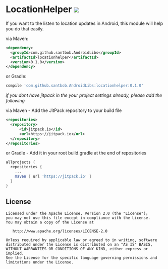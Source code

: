 # LocationHelper [![](https://jitpack.io/v/santbob/AndroidLibs.svg)](https://jitpack.io/#santbob/AndroidLibs)

If you want to the listen to location updates in Android, this module will help you do that easily.

via Maven:
```xml
<dependency>
  <groupId>com.github.santbob.AndroidLibs</groupId>
  <artifactId>locationhelper</artifactId>
  <version>0.1.0</version>
</dependency>
```
or Gradle:
```groovy
compile 'com.github.santbob.AndroidLibs:locationhelper:0.1.0'
```

*if you dont have jitpack in the your project settings already, please add the following*

via Maven - Add the JitPack repository to your build file 
```xml
<repositories>
  <repository>
      <id>jitpack.io</id>
      <url>https://jitpack.io</url>
  </repository>
</repositories>
```
or Gradle - Add it in your root build.gradle at the end of repositories
```groovy
allprojects {
  repositories {
    ...
    maven { url 'https://jitpack.io' }
  }
}
```

## License

    Licensed under the Apache License, Version 2.0 (the "License");
    you may not use this file except in compliance with the License.
    You may obtain a copy of the License at

       http://www.apache.org/licenses/LICENSE-2.0

    Unless required by applicable law or agreed to in writing, software
    distributed under the License is distributed on an "AS IS" BASIS,
    WITHOUT WARRANTIES OR CONDITIONS OF ANY KIND, either express or implied.
    See the License for the specific language governing permissions and
    limitations under the License.
